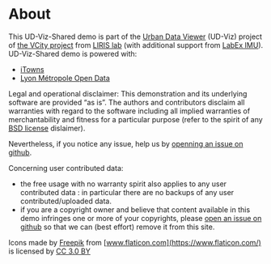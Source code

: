 # About

This UD-Viz-Shared demo is part of the [Urban Data Viewer](https://github.com/VCityTeam/UD-Viz) (UD-Viz) project of [the VCity project](https://projet.liris.cnrs.fr/vcity/) from [LIRIS lab](https://liris.cnrs.fr/en) (with additional support from [LabEx IMU](http://imu.universite-lyon.fr/)). UD-Viz-Shared demo is powered with:
 * [iTowns](http://www.itowns-project.org/)
 * [Lyon Métropole Open Data](https://data.grandlyon.com)


Legal and operational disclaimer:
This demonstration and its underlying software are provided “as is”. The authors and contributors disclaim all warranties with regard to the software including all implied warranties of merchantability and fitness for a particular purpose (refer to the spirit of any [BSD license](https://en.wikipedia.org/wiki/BSD_licenses#2-clause_license_(%22Simplified_BSD_License%22_or_%22FreeBSD_License%22)) dislaimer).


Nevertheless, if you notice any issue, help us by [openning an issue on github](https://github.com/MEPP-team/UD-Viz/issues).

Concerning user contributed data:

 * the free usage with no warranty spirit also applies to any user contributed data : in particular there are no backups of any user contributed/uploaded data.
 * if you are a copyright owner and believe that content available in this demo infringes one or more of your copyrights, please [open an issue on github](https://github.com/VCityTeam/UD-Viz/issues) so that we can (best effort) remove it from this site.

Icons made by [Freepik](https://www.freepik.com) from [www.flaticon.com](https://www.flaticon.com/) is licensed by [CC 3.0 BY](http://creativecommons.org/licenses/by/3.0/)